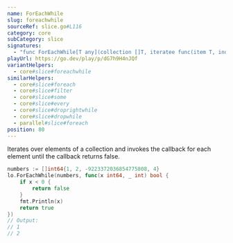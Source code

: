 ```yaml
---
name: ForEachWhile
slug: foreachwhile
sourceRef: slice.go#L116
category: core
subCategory: slice
signatures:
  - "func ForEachWhile[T any](collection []T, iteratee func(item T, index int) bool)"
playUrl: https://go.dev/play/p/dG7h9H4nJQf
variantHelpers:
  - core#slice#foreachwhile
similarHelpers:
  - core#slice#foreach
  - core#slice#filter
  - core#slice#some
  - core#slice#every
  - core#slice#droprightwhile
  - core#slice#dropwhile
  - parallel#slice#foreach
position: 80
---
```


Iterates over elements of a collection and invokes the callback for each element until the callback returns false.

```go
numbers := []int64{1, 2, -9223372036854775808, 4}
lo.ForEachWhile(numbers, func(x int64, _ int) bool {
    if x < 0 {
        return false
    }
    fmt.Println(x)
    return true
})
// Output:
// 1
// 2
```